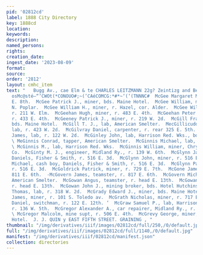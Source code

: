 ```yaml
---
pid: '02812cd'
label: 1888 City Directory
key: 1888cd
location: 
keywords: 
description: 
named_persons: 
rights: 
creation_date: 
ingest_date: '2023-08-09'
format: 
source: 
order: '2812'
layout: cmhc_item
text: "   Bugg Av., cae Elm & te CHARLES LEITZMANN 22g? Zeintizg and Bepaizing ——
  osMc@sté—“‘CWOt(*CONOUO#;~(‘CAéCOMCG:*#*~‘(‘(TNNNC#  McGee Margaret Mrs., r. 406
  E. 8th.  McGee Patrick J., miner, bds. Maine Hotel.  McGee William, miner, r. 312
  N. Poplar.  McGee William H., miner, r. Hazel, cor. Alder.  McGee William H., stableman,
  r. 211 W. Elm.  McGeehan Hugh, miner, r. 483 E. 4th.  McGeehan Peter J., miner,
  r. 433 E. 4th.  McGeeney Patrick J., miner, r. 219 W. 2d.  McGill Frank C., miner,
  bds. Maine Hotel.  McGill T. J., lab, American Smelter.  MecGillicuddy Timothy,
  lab, r. 423 W. 2d.  McGilvray Daniel, carpenter, r. rear 325 E. 5th.  McGilvray
  James, lab, r. 122 W. 2d.  McGinley John, lab, Harrison Red. Wks., bds. 139 E. 3d.
  \ MeGinnis Conrad, tapper, American Smelter.  McGinnis Michael, lab, r. 509 E. 5th.
  \ McGinnis M., lab, Harrison Red. Wks.  McGinnis William, miner, Chrysolite Mining
  Co.  McGinty M. J., engineer, Midland Ry., r. 139 W. 6th.  McGlynn James, wrapper,
  Daniels, Fisher & Smith, r. 516 E. 3d.  McGlynn John, miner, r. 516 E. 3d.  McGlynn
  Michael, cash boy, Daniels, Fisher & Smith, r. 516 E. 3d.  McGlynn Patrick, miner,
  r. 516 E. 3d.  McGoldrick Patrick, miner, r. 729 E. 7th.  McGone James, miner, r.
  811 E. 6th.  -McGovern James, teamster, r. 817 E. 6th.  McGovern Michael, feeder,
  American Smelter.  McGowan Angus, teamster, r. head E. 13th.  McGowan John, teamster,
  r. head E. 13th.  McGowan John J., mining broker, bds. Hotel Hutchinson.  McGowan
  Thomas, lab, r. 318 W. 2d.  McGrady Edward J., miner, bds. Maine Hotel.  McGrath
  James, miner, r. 101 S. Toledo av.  McGrath Nicholas, miner, r. 717 E. 7th.  ’ McGraw
  Daniel, switchman, r. 122 E. 12th. ’  McGraw Samuel P., lab, Harrison Red. Wks.,
  r. 136 W. 5th.  McGregor Alexander A., car repairer, Midland Ry., r. 423 E.10th.
  \ McGregor Malcolm, mine supt, r. 506 E. 4th.  McGrevy George, miner, bds. Maine
  Hotel.  J. J. QUIN y EAST FIFTH STREET. GRAINING , "
thumbnail: "/img/derivatives/iiif/images/02812cd/full/250,/0/default.jpg"
full: "/img/derivatives/iiif/images/02812cd/full/1140,/0/default.jpg"
manifest: "/img/derivatives/iiif/02812cd/manifest.json"
collection: directories
---
```

